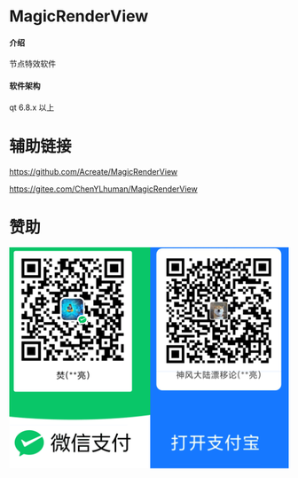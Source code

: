 # MagicRenderView

#### 介绍
节点特效软件

#### 软件架构
qt 6.8.x 以上

# 辅助链接

https://github.com/Acreate/MagicRenderView

https://gitee.com/ChenYLhuman/MagicRenderView

# 赞助

![微信图片_20250603101132](./.assets/funded.png)

